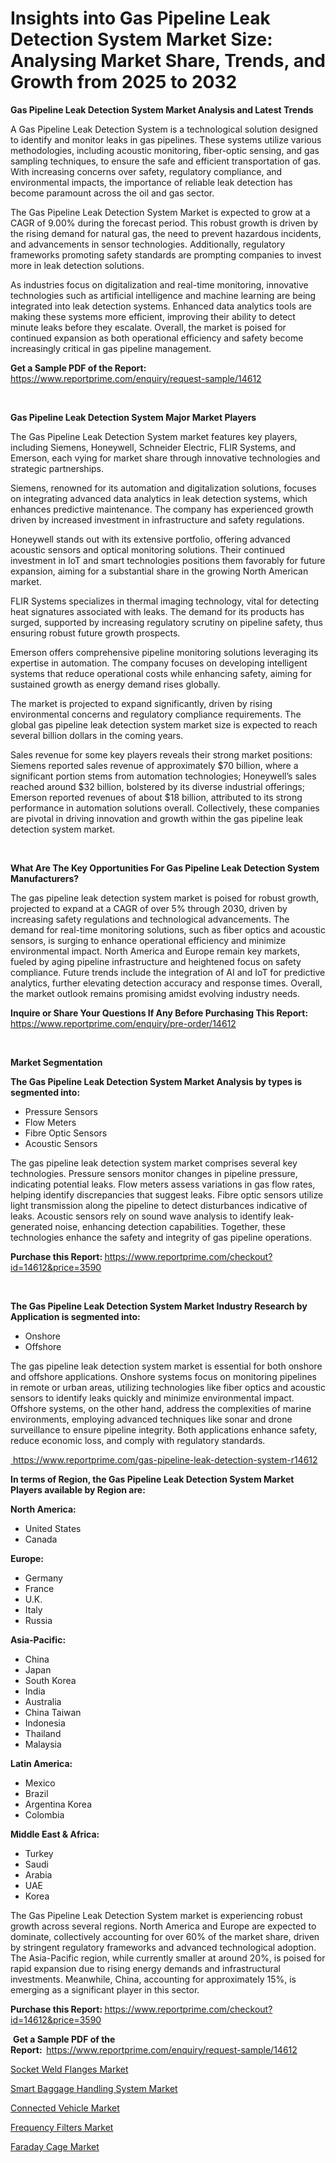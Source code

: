 <p><h1>Insights into Gas Pipeline Leak Detection System Market Size: Analysing Market Share, Trends, and Growth from 2025 to 2032</h1></p><p><strong>Gas Pipeline Leak Detection System Market Analysis and Latest Trends</strong></p>
<p><p>A Gas Pipeline Leak Detection System is a technological solution designed to identify and monitor leaks in gas pipelines. These systems utilize various methodologies, including acoustic monitoring, fiber-optic sensing, and gas sampling techniques, to ensure the safe and efficient transportation of gas. With increasing concerns over safety, regulatory compliance, and environmental impacts, the importance of reliable leak detection has become paramount across the oil and gas sector.</p><p>The Gas Pipeline Leak Detection System Market is expected to grow at a CAGR of 9.00% during the forecast period. This robust growth is driven by the rising demand for natural gas, the need to prevent hazardous incidents, and advancements in sensor technologies. Additionally, regulatory frameworks promoting safety standards are prompting companies to invest more in leak detection solutions.</p><p>As industries focus on digitalization and real-time monitoring, innovative technologies such as artificial intelligence and machine learning are being integrated into leak detection systems. Enhanced data analytics tools are making these systems more efficient, improving their ability to detect minute leaks before they escalate. Overall, the market is poised for continued expansion as both operational efficiency and safety become increasingly critical in gas pipeline management.</p></p>
<p><strong>Get a Sample PDF of the Report:&nbsp;</strong> <a href="https://www.reportprime.com/enquiry/request-sample/14612?utm_campaign=2936&utm_medium=2&utm_source=Github&utm_content=ia&utm_term=20032025&utm_id=gas-pipeline-leak-detection-system">https://www.reportprime.com/enquiry/request-sample/14612</a></p>
<p>&nbsp;</p>
<p><strong>Gas Pipeline Leak Detection System Major Market Players</strong></p>
<p><p>The Gas Pipeline Leak Detection System market features key players, including Siemens, Honeywell, Schneider Electric, FLIR Systems, and Emerson, each vying for market share through innovative technologies and strategic partnerships.</p><p>Siemens, renowned for its automation and digitalization solutions, focuses on integrating advanced data analytics in leak detection systems, which enhances predictive maintenance. The company has experienced growth driven by increased investment in infrastructure and safety regulations. </p><p>Honeywell stands out with its extensive portfolio, offering advanced acoustic sensors and optical monitoring solutions. Their continued investment in IoT and smart technologies positions them favorably for future expansion, aiming for a substantial share in the growing North American market.</p><p>FLIR Systems specializes in thermal imaging technology, vital for detecting heat signatures associated with leaks. The demand for its products has surged, supported by increasing regulatory scrutiny on pipeline safety, thus ensuring robust future growth prospects.</p><p>Emerson offers comprehensive pipeline monitoring solutions leveraging its expertise in automation. The company focuses on developing intelligent systems that reduce operational costs while enhancing safety, aiming for sustained growth as energy demand rises globally.</p><p>The market is projected to expand significantly, driven by rising environmental concerns and regulatory compliance requirements. The global gas pipeline leak detection system market size is expected to reach several billion dollars in the coming years.</p><p>Sales revenue for some key players reveals their strong market positions: Siemens reported sales revenue of approximately $70 billion, where a significant portion stems from automation technologies; Honeywell’s sales reached around $32 billion, bolstered by its diverse industrial offerings; Emerson reported revenues of about $18 billion, attributed to its strong performance in automation solutions overall. Collectively, these companies are pivotal in driving innovation and growth within the gas pipeline leak detection system market.</p></p>
<p>&nbsp;</p>
<p><strong>What Are The Key Opportunities For Gas Pipeline Leak Detection System Manufacturers?</strong></p>
<p><p>The gas pipeline leak detection system market is poised for robust growth, projected to expand at a CAGR of over 5% through 2030, driven by increasing safety regulations and technological advancements. The demand for real-time monitoring solutions, such as fiber optics and acoustic sensors, is surging to enhance operational efficiency and minimize environmental impact. North America and Europe remain key markets, fueled by aging pipeline infrastructure and heightened focus on safety compliance. Future trends include the integration of AI and IoT for predictive analytics, further elevating detection accuracy and response times. Overall, the market outlook remains promising amidst evolving industry needs.</p></p>
<p><strong>Inquire or Share Your Questions If Any Before Purchasing This Report:</strong> <a href="https://www.reportprime.com/enquiry/pre-order/14612?utm_campaign=2936&utm_medium=2&utm_source=Github&utm_content=ia&utm_term=20032025&utm_id=gas-pipeline-leak-detection-system">https://www.reportprime.com/enquiry/pre-order/14612</a></p>
<p>&nbsp;</p>
<p><strong>Market Segmentation</strong></p>
<p><strong>The Gas Pipeline Leak Detection System Market Analysis by types is segmented into:</strong></p>
<p><ul><li>Pressure Sensors</li><li>Flow Meters</li><li>Fibre Optic Sensors</li><li>Acoustic Sensors</li></ul></p>
<p><p>The gas pipeline leak detection system market comprises several key technologies. Pressure sensors monitor changes in pipeline pressure, indicating potential leaks. Flow meters assess variations in gas flow rates, helping identify discrepancies that suggest leaks. Fibre optic sensors utilize light transmission along the pipeline to detect disturbances indicative of leaks. Acoustic sensors rely on sound wave analysis to identify leak-generated noise, enhancing detection capabilities. Together, these technologies enhance the safety and integrity of gas pipeline operations.</p></p>
<p><strong>Purchase this Report:&nbsp;</strong><a href="https://www.reportprime.com/checkout?id=14612&price=3590&utm_campaign=2936&utm_medium=2&utm_source=Github&utm_content=ia&utm_term=20032025&utm_id=gas-pipeline-leak-detection-system">https://www.reportprime.com/checkout?id=14612&price=3590</a></p>
<p>&nbsp;</p>
<p><strong>The Gas Pipeline Leak Detection System Market Industry Research by Application is segmented into:</strong></p>
<p><ul><li>Onshore</li><li>Offshore</li></ul></p>
<p><p>The gas pipeline leak detection system market is essential for both onshore and offshore applications. Onshore systems focus on monitoring pipelines in remote or urban areas, utilizing technologies like fiber optics and acoustic sensors to identify leaks quickly and minimize environmental impact. Offshore systems, on the other hand, address the complexities of marine environments, employing advanced techniques like sonar and drone surveillance to ensure pipeline integrity. Both applications enhance safety, reduce economic loss, and comply with regulatory standards.</p></p>
<p><a href="https://www.reportprime.com/gas-pipeline-leak-detection-system-r14612?utm_campaign=2936&utm_medium=2&utm_source=Github&utm_content=ia&utm_term=20032025&utm_id=gas-pipeline-leak-detection-system">&nbsp;https://www.reportprime.com/gas-pipeline-leak-detection-system-r14612</a></p>
<p><strong>In terms of Region, the Gas Pipeline Leak Detection System Market Players available by Region are:</strong></p>
<p>
    <p> <strong> North America: </strong>
        <ul>
            <li>United States</li>
            <li>Canada</li>
        </ul>
        </p> 
    <p> <strong> Europe: </strong>
        <ul>
            <li>Germany</li>
            <li>France</li>
            <li>U.K.</li>
            <li>Italy</li>
            <li>Russia</li>
        </ul>
        </p> 
    <p> <strong> Asia-Pacific: </strong>
        <ul>
            <li>China</li>
            <li>Japan</li>
            <li>South Korea</li>
            <li>India</li>
            <li>Australia</li>
            <li>China Taiwan</li>
            <li>Indonesia</li>
            <li>Thailand</li>
            <li>Malaysia</li>
        </ul>
        </p> 
    <p> <strong> Latin America: </strong>
        <ul>
            <li>Mexico</li>
            <li>Brazil</li>
            <li>Argentina Korea</li>
            <li>Colombia</li>
        </ul>
        </p> 
    <p> <strong> Middle East & Africa: </strong>
        <ul>
            <li>Turkey</li>
            <li>Saudi</li>
            <li>Arabia</li>
            <li>UAE</li>
            <li>Korea</li>
        </ul>
    </p>
    </p>
<p><p>The Gas Pipeline Leak Detection System market is experiencing robust growth across several regions. North America and Europe are expected to dominate, collectively accounting for over 60% of the market share, driven by stringent regulatory frameworks and advanced technological adoption. The Asia-Pacific region, while currently smaller at around 20%, is poised for rapid expansion due to rising energy demands and infrastructural investments. Meanwhile, China, accounting for approximately 15%, is emerging as a significant player in this sector.</p></p>
<p><strong>Purchase this Report: </strong><a href="https://www.reportprime.com/checkout?id=14612&price=3590&utm_campaign=2936&utm_medium=2&utm_source=Github&utm_content=ia&utm_term=20032025&utm_id=gas-pipeline-leak-detection-system">https://www.reportprime.com/checkout?id=14612&price=3590</a></p>
<p>&nbsp;<strong>Get a Sample PDF of the Report:&nbsp;&nbsp;</strong><a href="https://www.reportprime.com/enquiry/request-sample/14612?utm_campaign=2936&utm_medium=2&utm_source=Github&utm_content=ia&utm_term=20032025&utm_id=gas-pipeline-leak-detection-system">https://www.reportprime.com/enquiry/request-sample/14612</a></p>
<p><strong></strong></p>
<p><p><a href="https://www.linkedin.com/pulse/socket-weld-flanges-market-forecast-future-growth-opportunities-syzme?utm_campaign=2936&utm_medium=2&utm_source=Github&utm_content=ia&utm_term=20032025&utm_id=gas-pipeline-leak-detection-system">Socket Weld Flanges Market</a></p><p><a href="https://www.linkedin.com/pulse/market-size-scope-smart-baggage-handling-system-forecasted-growth-69zze?utm_campaign=2936&utm_medium=2&utm_source=Github&utm_content=ia&utm_term=20032025&utm_id=gas-pipeline-leak-detection-system">Smart Baggage Handling System Market</a></p><p><a href="https://github.com/qetelosooya/Market-Research-Report-List-1/blob/main/connected-vehicle-market.md?utm_campaign=2936&utm_medium=2&utm_source=Github&utm_content=ia&utm_term=20032025&utm_id=gas-pipeline-leak-detection-system">Connected Vehicle Market</a></p><p><a href="https://www.linkedin.com/pulse/detailed-frequency-filters-market-report-2025-2032-technology-fwtae?utm_campaign=2936&utm_medium=2&utm_source=Github&utm_content=ia&utm_term=20032025&utm_id=gas-pipeline-leak-detection-system">Frequency Filters Market</a></p><p><a href="https://www.linkedin.com/pulse/faraday-cage-market-emerging-trends-future-prospects-period-from-eueee?utm_campaign=2936&utm_medium=2&utm_source=Github&utm_content=ia&utm_term=20032025&utm_id=gas-pipeline-leak-detection-system">Faraday Cage Market</a></p></p>